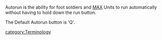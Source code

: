 Autorun is the ability for foot soldiers and [MAX](MAX.md "wikilink") Units
to run automatically without having to hold down the run button.

The Default Autorun button is 'Q'.

[category:Terminology](category:Terminology.md "wikilink")
